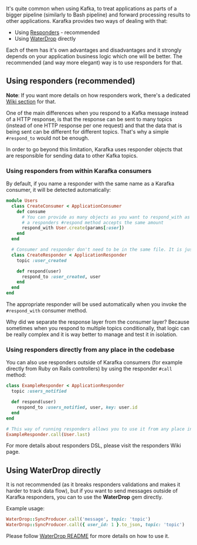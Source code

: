 It's quite common when using Kafka, to treat applications as parts of a bigger pipeline (similarly to Bash pipeline) and forward processing results to other applications. Karafka provides two ways of dealing with that:

  - Using [Responders](https://github.com/karafka/karafka/wiki/Responders) - recommended
  - Using [WaterDrop](https://github.com/karafka/waterdrop) directly

Each of them has it's own advantages and disadvantages and it strongly depends on your application business logic which one will be better. The recommended (and way more elegant) way is to use responders for that.

## Using responders (recommended)

**Note**: If you want more details on how responders work, there's a dedicated [Wiki section](https://github.com/karafka/karafka/wiki/Responders) for that.

One of the main differences when you respond to a Kafka message instead of a HTTP response, is that the response can be sent to many topics (instead of one HTTP response per one request) and that the data that is being sent can be different for different topics. That's why a simple ```#respond_to``` would not be enough.

In order to go beyond this limitation, Karafka uses responder objects that are responsible for sending data to other Kafka topics.

### Using responders from within Karafka consumers

By default, if you name a responder with the same name as a Karafka consumer, it will be detected automatically:

```ruby
module Users
  class CreateConsumer < ApplicationConsumer
    def consume
      # You can provide as many objects as you want to respond_with as long as
      # a responders #respond method accepts the same amount
      respond_with User.create(params[:user])
    end
  end

  # Consumer and responder don't need to be in the same file. It is just an example
  class CreateResponder < ApplicationResponder
    topic :user_created

    def respond(user)
      respond_to :user_created, user
    end
  end
end
```

The appropriate responder will be used automatically when you invoke the ```#respond_with``` consumer method.

Why did we separate the response layer from the consumer layer? Because sometimes when you respond to multiple topics conditionally, that logic can be really complex and it is way better to manage and test it in isolation.


### Using responders directly from any place in the codebase

You can also use responders outside of Karafka consumers (for example directly from Ruby on Rails controllers) by using the responder ```#call``` method:

```ruby
class ExampleResponder < ApplicationResponder
  topic :users_notified

  def respond(user)
    respond_to :users_notified, user, key: user.id
  end
end

# This way of running responders allows you to use it from any place in your codebase
ExampleResponder.call(User.last)
```

For more details about responders DSL, please visit the responders Wiki page.

## Using WaterDrop directly

It is not recommended (as it breaks responders validations and makes it harder to track data flow), but if you want to send messages outside of Karafka responders, you can to use the **WaterDrop** gem directly.

Example usage:

```ruby
WaterDrop::SyncProducer.call('message', topic: 'topic')
WaterDrop::SyncProducer.call({ user_id: 1 }.to_json, topic: 'topic')
```

Please follow [WaterDrop README](https://github.com/karafka/waterdrop/blob/master/README.md) for more details on how to use it.

